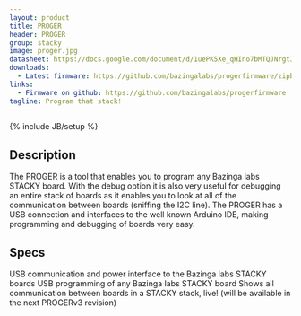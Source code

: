 ```yaml
---
layout: product
title: PROGER 
header: PROGER
group: stacky
image: proger.jpg
datasheet: https://docs.google.com/document/d/1uePK5Xe_qHIno7bMTQJNrgtJw55g1fiSwMcF_JY_qMI/edit
downloads:
  - Latest firmware: https://github.com/bazingalabs/progerfirmware/zipball/master
links:
  - Firmware on github: https://github.com/bazingalabs/progerfirmware
tagline: Program that stack! 
---
```

{% include JB/setup %}
## Description

The PROGER is a tool that enables you to program any Bazinga labs STACKY board. With the debug option it is also very useful for debugging an entire stack of boards as it enables you to look at all of the communication between boards (sniffing the I2C line). The PROGER has a USB connection and interfaces to the well known Arduino IDE, making programming and debugging of boards very easy. 

## Specs

USB communication and power interface to the Bazinga labs STACKY boards 
USB programming of any Bazinga labs STACKY board
Shows all communication between boards in a STACKY stack, live! (will be available in the next PROGERv3 revision)